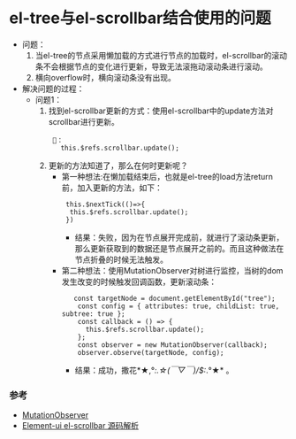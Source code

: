 # el-tree与el-scrollbar结合使用的问题
- 问题：
   1. 当el-tree的节点采用懒加载的方式进行节点的加载时，el-scrollbar的滚动条不会根据节点的变化进行更新，导致无法滚拖动滚动条进行滚动。
   2. 横向overflow时，横向滚动条没有出现。
- 解决问题的过程：
   - 问题1：
      1. 找到el-scrollbar更新的方式：使用el-scrollbar中的update方法对scrollbar进行更新。
         ```
          🌰：
            this.$refs.scrollbar.update();
         ```
      2. 更新的方法知道了，那么在何时更新呢？
         - 第一种想法:在懒加载结束后，也就是el-tree的load方法return前，加入更新的方法，如下：
            ```
             this.$nextTick(()=>{
              this.$refs.scrollbar.update();
             })
            ```
            - 结果：失败，因为在节点展开完成前，就进行了滚动条更新，那么更新获取到的数据还是节点展开之前的。而且这种做法在节点折叠的时候无法触发。
         - 第二种想法：使用MutationObserver对树进行监控，当树的dom发生改变的时候触发回调函数，更新滚动条：
            ```
               const targetNode = document.getElementById("tree");
                const config = { attributes: true, childList: true, subtree: true };
                const callback = () => {
                  this.$refs.scrollbar.update();
                };
                const observer = new MutationObserver(callback);
                observer.observe(targetNode, config);
            ```
            - 结果：成功，撒花*★,°*:.☆(￣▽￣)/$:*.°★* 。
            
### 参考
- [MutationObserver](https://developer.mozilla.org/zh-CN/docs/Web/API/MutationObserver)
- [Element-ui el-scrollbar 源码解析](https://segmentfault.com/a/1190000019054618)
